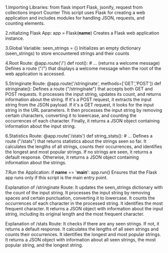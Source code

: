 1.Importing Libraries:
    from flask import Flask, jsonify, request
    from collections import Counter
This script uses Flask for creating a web application and includes modules for handling JSON, requests, and counting elements.

2.nitializing Flask App:
    app = Flask(__name__)
Creates a Flask web application instance.

3.Global Variable:
    seen_strings = {}
Initializes an empty dictionary (seen_strings) to store encountered strings and their counts

4.Root Route:
    @app.route('/')
    def root():
    # ... (returns a welcome message)
Defines a route ("/") that displays a welcome message when the root of the web application is accessed.

5.Stringinate Route:
    @app.route('/stringinate', methods=['GET','POST'])
    def stringinate():
Defines a route ("/stringinate") that accepts both GET and POST requests. It processes the input string, updates its count, and returns information about the string.
If it's a POST request, it extracts the input string from the JSON payload.
If it's a GET request, it looks for the input string in the URL parameters.
It then processes the input string by removing certain characters, converting it to lowercase, and counting the occurrences of each character. Finally, it returns a JSON object containing information about the input string.

6.Statistics Route:
    @app.route('/stats')
    def string_stats():
    # ...
Defines a route ("/stats") that returns statistics about the strings seen so far. It calculates the lengths of all strings, counts their occurrences, and identifies the longest and most popular strings.
If no strings are seen, it returns a default response. Otherwise, it returns a JSON object containing information about the strings.

7.Run the Application:
    if __name__ == '__main__':
    app.run()
Ensures that the Flask app runs only if this script is the main entry point.

Explanation of /stringinate Route:
    It updates the seen_strings dictionary with the count of the input string.
    It processes the input string by removing spaces and certain punctuation, converting it to lowercase.
    It counts the occurrences of each character in the processed string.
    It identifies the most frequent character.
    It returns a JSON object with information about the input string, including its original length and the most frequent character.

Explanation of /stats Route:
    It checks if there are any seen strings. If not, it returns a default response.
    It calculates the lengths of all seen strings and counts their occurrences.
    It identifies the longest and most popular strings.
    It returns a JSON object with information about all seen strings, the most popular string, and the longest string.
